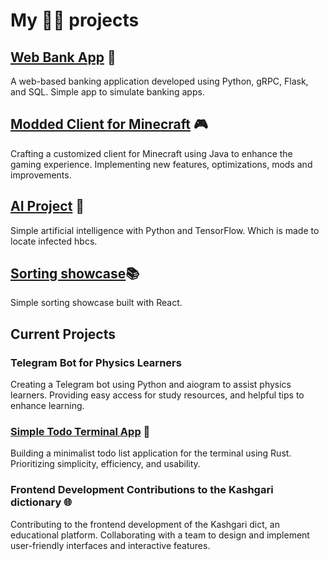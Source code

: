 # My 👨‍💻 projects

## [Web Bank App](https://github.com/himoji/bankgrpcweb) 💼
A web-based banking application developed using Python, gRPC, Flask, and SQL. Simple app to simulate banking apps.

## [Modded Client for Minecraft](https://github.com/himoji/client) 🎮
Crafting a customized client for Minecraft using Java to enhance the gaming experience. Implementing new features, optimizations, mods and improvements.

## [AI Project](https://github.com/himoji/antiM) 🤖
Simple artificial intelligence with Python and TensorFlow. Which is made to locate infected hbcs.

## [Sorting showcase](https://github.com/himoji/sortReact)📚
Simple sorting showcase built with React.

## Current Projects

### Telegram Bot for Physics Learners 
Creating a Telegram bot using Python and aiogram to assist physics learners. Providing easy access for study resources, and helpful tips to enhance learning.

### [Simple Todo Terminal App](https://github.com/himoji/todoNotifier_terminal) 📝
Building a minimalist todo list application for the terminal using Rust. Prioritizing simplicity, efficiency, and usability.

### Frontend Development Contributions to the Kashgari dictionary 🌐
Contributing to the frontend development of the Kashgari dict, an educational platform. Collaborating with a team to design and implement user-friendly interfaces and interactive features.

